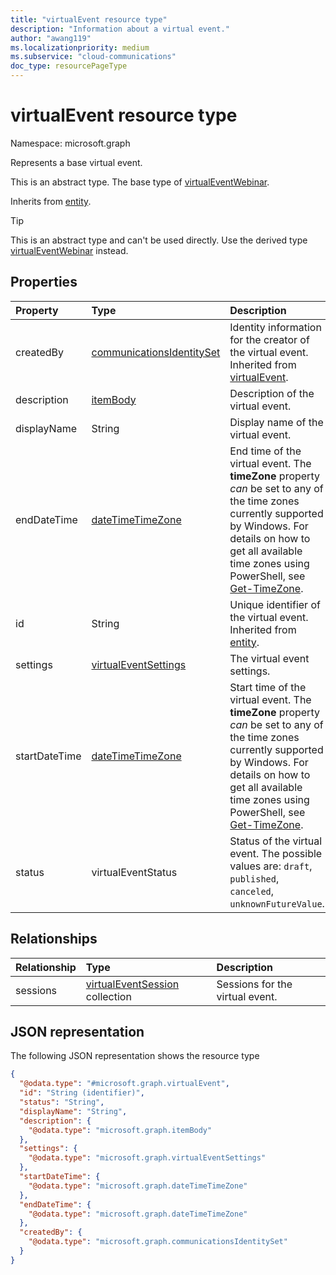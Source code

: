 ```yaml
---
title: "virtualEvent resource type"
description: "Information about a virtual event."
author: "awang119"
ms.localizationpriority: medium
ms.subservice: "cloud-communications"
doc_type: resourcePageType
---
```


# virtualEvent resource type

Namespace: microsoft.graph

Represents a base virtual event. 

This is an abstract type. The base type of [virtualEventWebinar](virtualEventWebinar.md).

Inherits from [entity](../resources/entity.md).

> [!TIP]
> This is an abstract type and can't be used directly. Use the derived type [virtualEventWebinar](virtualEventWebinar.md) instead.

## Properties

|Property|Type|Description|
|:---|:---|:---|
|createdBy|[communicationsIdentitySet](communicationsidentityset.md)|Identity information for the creator of the virtual event. Inherited from [virtualEvent](../resources/virtualevent.md).|
|description|[itemBody](../resources/itembody.md)|Description of the virtual event.|
|displayName|String|Display name of the virtual event.|
|endDateTime|[dateTimeTimeZone](../resources/datetimetimezone.md)|End time of the virtual event. The **timeZone** property _can_ be set to any of the time zones currently supported by Windows. For details on how to get all available time zones using PowerShell, see [Get-TimeZone](/powershell/module/microsoft.powershell.management/get-timezone#example-3-get-all-available-time-zones).|
|id|String|Unique identifier of the virtual event. Inherited from [entity](../resources/entity.md).|
|settings|[virtualEventSettings](../resources/virtualeventsettings.md)| The virtual event settings. |
|startDateTime|[dateTimeTimeZone](../resources/datetimetimezone.md)|Start time of the virtual event. The **timeZone** property _can_ be set to any of the time zones currently supported by Windows. For details on how to get all available time zones using PowerShell, see [Get-TimeZone](/powershell/module/microsoft.powershell.management/get-timezone#example-3-get-all-available-time-zones).|
|status|virtualEventStatus|Status of the virtual event. The possible values are: `draft`, `published`, `canceled`, `unknownFutureValue`.|

## Relationships

|Relationship|Type|Description|
|:---|:---|:---|
|sessions|[virtualEventSession](../resources/virtualeventsession.md) collection|Sessions for the virtual event.|

## JSON representation
The following JSON representation shows the resource type
<!-- {
  "blockType": "resource",
  "keyProperty": "id",
  "@odata.type": "microsoft.graph.virtualEvent",
  "baseType": "microsoft.graph.entity",
  "openType": false
}
-->
``` json
{
  "@odata.type": "#microsoft.graph.virtualEvent",
  "id": "String (identifier)",
  "status": "String",
  "displayName": "String",
  "description": {
    "@odata.type": "microsoft.graph.itemBody"
  },
  "settings": {
    "@odata.type": "microsoft.graph.virtualEventSettings"
  },
  "startDateTime": {
    "@odata.type": "microsoft.graph.dateTimeTimeZone"
  },
  "endDateTime": {
    "@odata.type": "microsoft.graph.dateTimeTimeZone"
  },
  "createdBy": {
    "@odata.type": "microsoft.graph.communicationsIdentitySet"
  }
}
```

